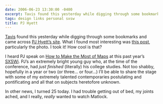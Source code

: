 ```yaml
---
date: 2006-06-23 13:30:00 -0400
excerpt: Tavis found this yesterday while digging through some bookmarks and came across PJ Hyett’s site.
tags: design links personal sxsw
title: PJ Hyett
---
```


[Tavis](http://www.tavistucker.com/) found this yesterday while digging through some bookmarks and came across [PJ Hyett’s site](http://pjhyett.com/). What I found most interesting was [this post](http://pjhyett.com/articles/2006/04/18/im-still-here), particularly the photo. I took it! How cool is that?

I heard PJ speak on [How to Make the Most of Maps](http://2006.sxsw.com/interactive/programming/panels/?action=show&id=IAP060021) at this past year’s [SXSWi](http://2006.sxsw.com/interactive/). PJ’s an extremely bright young guy who, at the time of the conference, had _just finished_ (literally) his college studies. Not too shabby, hopefully in a year or two (or three… or four…) I’ll be able to share the stage with some of my extremely talented contemporaries postulating and pontificating and all that on subjects heretofore unknown.

In other news, I turned 25 today. I had trouble getting out of bed, my joints ached, and I really, _really_ wanted to watch Matlock.